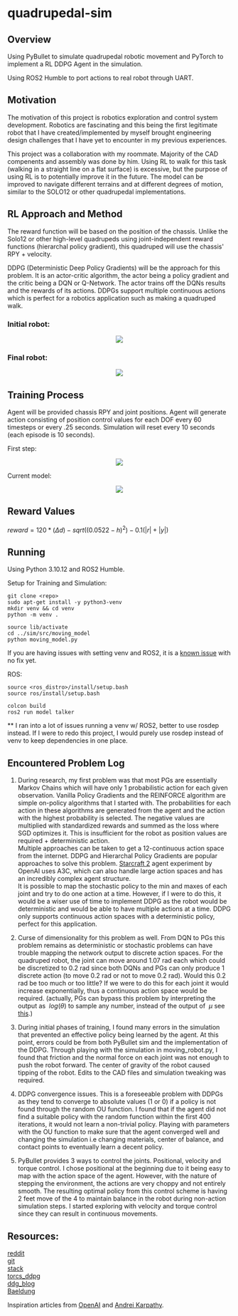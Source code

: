 # quadrupedal-sim

## Overview

Using PyBullet to simulate quadrupedal robotic movement and PyTorch to implement a RL DDPG Agent in the simulation.

Using ROS2 Humble to port actions to real robot through UART.

## Motivation

The motivation of this project is robotics exploration and control system development. Robotics are fascinating and this being the first legitimate robot that I have created/implemented by myself brought engineering design challenges that I have yet to encounter in my previous experiences.

This project was a collaboration with my roommate. Majority of the CAD compenents and assembly was done by him. Using RL to walk for this task (walking in a straight line on a flat surface) is excessive, but the purpose of using RL is to potentially improve it in the future. The model can be improved to navigate different terrains and at different degrees of motion, similar to the SOLO12 or other quadrupedal implementations.

## RL Approach and Method

The reward function will be based on the position of the chassis. Unlike the Solo12 or other high-level quadrupeds using joint-independent reward functions (hierarchal policy gradient), this quadruped will use the chassis' RPY + velocity.

DDPG (Deterministic Deep Policy Gradients) will be the approach for this problem. It is an actor-critic algorithm, the actor being a policy gradient and the critic being a DQN or Q-Network. The actor trains off the DQNs results and the rewards of its actions. DDPGs support multiple continuous actions which is perfect for a robotics application such as making a quadruped walk.

### Initial robot:

<p align="center">
  <img src="./sim/src/media/first_run/Screenshot%202024-05-11%20124036.png" />
</p>

### Final robot:

<p align="center">
  <img src="./sim/src/media/robotfinal.png" />
</p>

## Training Process

Agent will be provided chassis RPY and joint positions. Agent will generate action consisting of position control values for each DOF every 60 timesteps or every .25 seconds. Simulation will reset every 10 seconds (each episode is 10 seconds).

First step:

<p align="center">
  <img src="./sim/src/media/first_run/firstrun.gif" />
</p>

Current model:

<p align="center">
  <img src="./sim/src/media/final.gif" />
</p>

## Reward Values

$`reward = 120 * (\Delta d) - sqrt((0.0522 - h)^2) - 0.1(|r| + |y|)`$

## Running

Using Python 3.10.12 and ROS2 Humble.

Setup for Training and Simulation: 
```shell
git clone <repo>
sudo apt-get install -y python3-venv
mkdir venv && cd venv
python -m venv .

source lib/activate
cd ../sim/src/moving_model
python moving_model.py

```
If you are having issues with setting venv and ROS2, it is a [known issue](https://github.com/ros2/ros2/issues/1094) with no fix yet.

ROS:
```shell
source <ros_distro>/install/setup.bash
source ros/install/setup.bash

colcon build
ros2 run model talker
```

** I ran into a lot of issues running a venv w/ ROS2, better to use rosdep instead. If I were to redo this project, I would purely use rosdep instead of venv to keep dependencies in one place.

## Encountered Problem Log

1) During research, my first problem was that most PGs are essentially Markov Chains which will have only 1 probabilistic action for each given observation. Vanilla Policy Gradients and the REINFORCE algorithm are simple on-policy algorithms that I started with. The probabilities for each action in these algorithms are generated from the agent and the action with the highest probability is selected. The negative values are multiplied with standardized rewards and summed as the loss where SGD optimizes it. This is insufficient for the robot as position values are required + deterministic action.\
Multiple approaches can be taken to get a 12-continuous action space from the internet. DDPG and Hierarchal Policy Gradients are popular approaches to solve this problem. [Starcraft 2](https://arxiv.org/abs/1708.04782) agent experiment by OpenAI uses A3C, which can also handle large action spaces and has an incredibly complex agent structure.\
It is possible to map the stochastic policy to the min and maxes of each joint and try to do one action at a time. However, if I were to do this, it would be a wiser use of time to implement DDPG as the robot would be deterministic and would be able to have multiple actions at a time. DDPG only supports continuous action spaces with a deterministic policy, perfect for this application.

2) Curse of dimensionality for this problem as well. From DQN to PGs this problem remains as deterministic or stochastic problems can have trouble mapping the network output to discrete action spaces. For the quadruped robot, the joint can move around 1.07 rad each which could be discretized to 0.2 rad since both DQNs and PGs can only produce 1 discrete action (to move 0.2 rad or not to move 0.2 rad). Would this 0.2 rad be too much or too little? If we were to do this for each joint it would increase exponentially, thus a continuous action space would be required. (actually, PGs can bypass this problem by interpreting the output as $`\ log(\theta) `$ to sample any number, instead of the output of $`\ \mu `$ see [this](https://datascience.stackexchange.com/questions/61707/policy-gradient-with-continuous-action-space).) 

3) During initial phases of training, I found many errors in the simulation that prevented an effective policy being learned by the agent. At this point, errors could be from both PyBullet sim and the implementation of the DDPG. Through playing with the simulation in moving_robot.py, I found that friction and the normal force on each joint was not enough to push the robot forward. The center of gravity of the robot caused tipping of the robot. Edits to the CAD files and simulation tweaking was required.

4) DDPG convergence issues. This is a foreseeable problem with DDPGs as they tend to converge to absolute values (1 or 0) if a policy is not found through the random OU function. I found that if the agent did not find a suitable policy with the random function within the first 400 iterations, it would not learn a non-trivial policy. Playing with parameters with the OU function to make sure that the agent converged well and changing the simulation i.e changing materials, center of balance, and contact points to eventually learn a decent policy.

5) PyBullet provides 3 ways to control the joints. Positional, velocity and torque control. I chose positional at the beginning due to it being easy to map with the action space of the agent. However, with the nature of stepping the environment, the actions are very choppy and not entirely smooth. The resulting optimal policy from this control scheme is having 2 feet move of the 4 to maintain balance in the robot during non-action simulation steps. I started exploring with velocity and torque control since they can result in continuous movements.

## Resources:

[reddit](https://www.reddit.com/r/MachineLearning/comments/9z8tok/d_reinforcement_learning_with_multiple/) \
[git](https://pemami4911.github.io/blog/2016/08/21/ddpg-rl.html#References) \
[stack](https://stackoverflow.com/questions/43881897/what-is-the-policy-gradient-when-multiple-actions-are-possible) \
[torcs_ddpg](https://yanpanlau.github.io/2016/10/11/Torcs-Keras.html) \
[ddg_blog](https://pemami4911.github.io/blog/2016/08/21/ddpg-rl.html#References) \
[Baeldung](https://www.baeldung.com/cs/rl-deterministic-vs-stochastic-policies#:~:text=The%20primary%20difference%20between%20a,over%20actions%20for%20each%20state.)

Inspiration articles from [OpenAI](https://spinningup.openai.com/en/latest/spinningup/rl_intro3.html) and [Andrei Karpathy](https://karpathy.github.io/2016/05/31/rl/).
